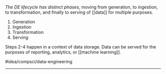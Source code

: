*The DE lifecycle has distinct phases,* moving from generation, to ingestion, to transformation, and finally to serving of [[data]] for multiple purposes.

1. Generation
2. Ingestion
3. Transformation
4. Serving

Steps 2-4 happen in a context of data storage. Data can be served for the purposes of reporting, analytics, or [[machine learning]]. 

#idea/compsci/data-engineering

---
